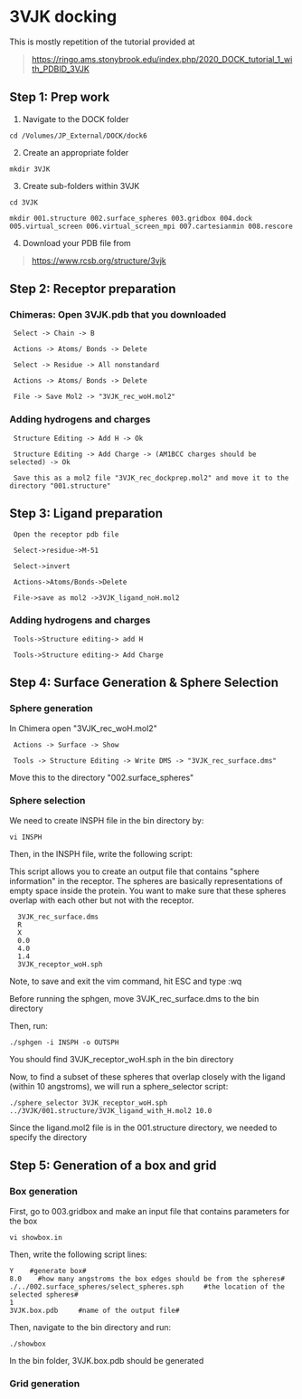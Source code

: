 # 3VJK docking

This is mostly repetition of the tutorial provided at

> https://ringo.ams.stonybrook.edu/index.php/2020_DOCK_tutorial_1_with_PDBID_3VJK

## Step 1: Prep work

1) Navigate to the DOCK folder

`cd /Volumes/JP_External/DOCK/dock6`

2) Create an appropriate folder

`mkdir 3VJK`

3) Create sub-folders within 3VJK

`cd 3VJK`

`mkdir 001.structure 002.surface_spheres 003.gridbox 004.dock 005.virtual_screen 006.virtual_screen_mpi 007.cartesianmin 008.rescore`
 
4) Download your PDB file from

> https://www.rcsb.org/structure/3vjk

## Step 2: Receptor preparation

### Chimeras: Open 3VJK.pdb that you downloaded

     Select -> Chain -> B 
     
     Actions -> Atoms/ Bonds -> Delete
     
     Select -> Residue -> All nonstandard
     
     Actions -> Atoms/ Bonds -> Delete
     
     File -> Save Mol2 -> "3VJK_rec_woH.mol2"

### Adding hydrogens and charges

     Structure Editing -> Add H -> Ok
     
     Structure Editing -> Add Charge -> (AM1BCC charges should be selected) -> Ok
     
     Save this as a mol2 file "3VJK_rec_dockprep.mol2" and move it to the directory "001.structure"

## Step 3: Ligand preparation

     Open the receptor pdb file

     Select->residue->M-51
     
     Select->invert
      
     Actions->Atoms/Bonds->Delete 
     
     File->save as mol2 ->3VJK_ligand_noH.mol2

### Adding hydrogens and charges

     Tools->Structure editing-> add H
     
     Tools->Structure editing-> Add Charge 
     
## Step 4: Surface Generation & Sphere Selection

### Sphere generation

In Chimera open "3VJK_rec_woH.mol2"

     Actions -> Surface -> Show
     
     Tools -> Structure Editing -> Write DMS -> "3VJK_rec_surface.dms"
     
Move this to the directory "002.surface_spheres"


### Sphere selection

We need to create INSPH file in the bin directory by:

`vi INSPH`

Then, in the INSPH file, write the following script:

This script allows you to create an output file that contains "sphere information" in the receptor. The spheres are basically representations of empty space inside the protein. You want to make sure that these spheres overlap with each other but not with the receptor.

      3VJK_rec_surface.dms
      R 
      X 
      0.0 
      4.0 
      1.4 
      3VJK_receptor_woH.sph

Note, to save and exit the vim command, hit ESC and type :wq

Before running the sphgen, move 3VJK_rec_surface.dms to the bin directory

Then, run:

`./sphgen -i INSPH -o OUTSPH`

You should find 3VJK_receptor_woH.sph in the bin directory

Now, to find a subset of these spheres that overlap closely with the ligand (within 10 angstroms), we will run a sphere_selector script:

`./sphere_selector 3VJK_receptor_woH.sph ../3VJK/001.structure/3VJK_ligand_with_H.mol2 10.0`

Since the ligand.mol2 file is in the 001.structure directory, we needed to specify the directory

## Step 5: Generation of a box and grid

### Box generation

First, go to 003.gridbox and make an input file that contains parameters for the box

`vi showbox.in`

Then, write the following script lines:

    Y    #generate box#
    8.0    #how many angstroms the box edges should be from the spheres#
    ./../002.surface_spheres/select_spheres.sph     #the location of the selected spheres#
    1 
    3VJK.box.pdb     #name of the output file#

Then, navigate to the bin directory and run:

`./showbox`

In the bin folder, 3VJK.box.pdb should be generated

### Grid generation
